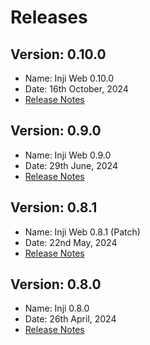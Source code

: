 # Releases

## Version: 0.10.0

* Name: Inji Web 0.10.0
* Date: 16th October, 2024
* [Release Notes](version-0.10.0/)

## Version: 0.9.0

* Name: Inji Web 0.9.0
* Date: 29th June, 2024
* [Release Notes](https://docs.mosip.io/inji/inji-web/inji-web/version-0.9.0)

## Version: 0.8.1

* Name: Inji Web 0.8.1 (Patch)
* Date: 22nd May, 2024
* [Release Notes](version-0.8.1.md)

## Version: 0.8.0

* Name: Inji 0.8.0
* Date: 26th April, 2024
* [Release Notes](https://docs.mosip.io/inji/inji-web/inji-web/version-0.8.0)
